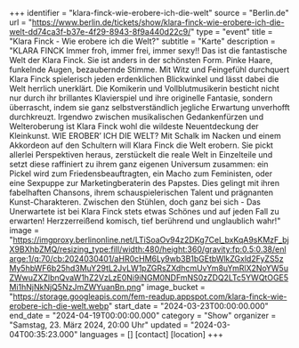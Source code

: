 +++
identifier = "klara-finck-wie-erobere-ich-die-welt"
source = "Berlin.de"
url = "https://www.berlin.de/tickets/show/klara-finck-wie-erobere-ich-die-welt-dd74ca3f-b37e-4f29-8943-8f9a440d22c9/"
type = "event"
title = "Klara Finck - Wie erobere ich die Welt?"
subtitle = "Karte"
description = "KLARA FINCK Immer froh, immer frei, immer sexy!! Das ist die fantastische Welt der Klara Finck. Sie ist anders in der schönsten Form. Pinke Haare, funkelnde Augen, bezaubernde Stimme. Mit Witz und Feingefühl durchquert Klara Finck spielerisch jeden erdenklichen Blickwinkel und lässt dabei die Welt herrlich unerklärt. Die Komikerin und Vollblutmusikerin besticht nicht nur durch ihr brillantes Klavierspiel und ihre originelle Fantasie, sondern überrascht, indem sie ganz selbstverständlich jegliche Erwartung unverhofft durchkreuzt. Irgendwo zwischen musikalischen Gedankenfürzen und Welteroberung ist Klara Finck wohl die wildeste Neuentdeckung der Kleinkunst. WIE EROBER’ ICH DIE WELT? Mit Schalk im Nacken und einem Akkordeon auf den Schultern will Klara Finck die Welt erobern. Sie pickt allerlei Perspektiven heraus, zerstückelt die reale Welt in Einzelteile und setzt diese raffiniert zu ihrem ganz eigenen Universum zusammen: ein Pickel wird zum Friedensbeauftragten, ein Macho zum Feministen, oder eine Sexpuppe zur Marketingberaterin des Papstes. Dies gelingt mit ihren fabelhaften Chansons, ihrem schauspielerischen Talent und prägnanten Kunst-Charakteren. Zwischen den Stühlen, doch ganz bei sich - Das Unerwartete ist bei Klara Finck stets etwas Schönes und auf jeden Fall zu erwarten! Herzzerreißend komisch, tief berührend und unglaublich wahr!"
image = "https://imgproxy.berlinonline.net/LTiSoaOv94z2DKg7Cel_bxKqA9sKMzF_bjX9BXhbZMQ/resizing_type:fill/width:480/height:360/gravity:fp:0.5:0.38/enlarge:1/q:70/cb:2024030401/aHR0cHM6Ly9wb3B1bGEtbWlkZGxld2FyZS5zMy5hbWF6b25hd3MuY29tL2JvLW1pZGRsZXdhcmUvYm8uYmRlX2NoYW5uZWwuZXZlbnQvaW1hZ2VzLzE0Ni9iNGM0NDFmNS0zZDQ2LTc5YWQtOGE5Mi1hNjNkNjQ5NzJmZWYuanBn.png"
image_bucket = "https://storage.googleapis.com/fem-readup.appspot.com/klara-finck-wie-erobere-ich-die-welt.webp"
start_date = "2024-03-23T00:00:00.000"
end_date = "2024-04-19T00:00:00.000"
category = "Show"
organizer = "Samstag, 23. März 2024, 20:00 Uhr"
updated = "2024-03-04T00:35:23.000"
languages = []
[contact]
[location]
+++